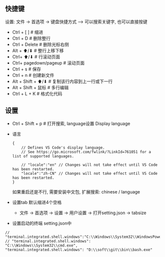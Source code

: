 ## 快捷键
设置: 文件 → 首选项 → 键盘快捷方式  -->  可以搜索关键字, 也可以直接按键

- Ctrl + [  ]      # 缩进
- Ctrl + D         # 删除整行
- Ctrl + Delete    # 删除光标右侧
- Alt + ⬆/⬇        # 整行上移下移
- Ctrl+ ⬆/⬇        # 行滚动页面
- Ctrl+ pagedown/pageup        # 滚动页面
- Ctrl + s         # 保存
- Ctrl + n        # 创建新文件
- Alt + Shift + ⬆/⬇    # 复制该行内容到上一行或下一行
- Alt + Shift + 鼠标    # 多行编辑
- Ctrl + L + K    # 格式化代码


## 设置
- Ctrl + Shift + p    # 打开搜索, language设置 Display language

- 语言
    ```
    {
        // Defines VS Code's display language.
        // See https://go.microsoft.com/fwlink/?LinkId=761051 for a list of supported languages.
        
        // "locale":"en" // Changes will not take effect until VS Code has been restarted.
        "locale":"zh-CN" // Changes will not take effect until VS Code has been restarted.
    }
    ```
    如果重启还是不行, 需要安装中文包, 扩展搜索: chinese / language
- 设置tab 默认缩进4个空格
    - 文件 → 首选项 → 设置 → 用户设置 → 打开setting.json → tabsize

- 设置启动的终端
setting.json中  
```
// "terminal.integrated.shell.windows":"C:\\Windows\\System32\\WindowsPowerShell\\v1.0\\powershell.exe",
// "terminal.integrated.shell.windows": "C:\\Windows\\System32\\cmd.exe",
"terminal.integrated.shell.windows": "D:\\soft\\git\\bin\\bash.exe"
```

